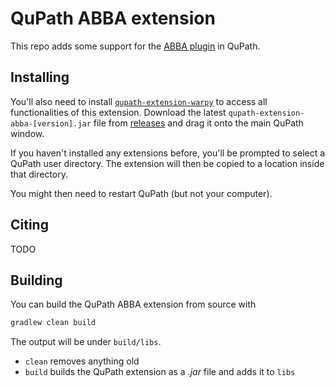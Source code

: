 # QuPath ABBA extension

This repo adds some support for the [ABBA plugin](https://abba-documentation.readthedocs.io/en/latest/) in QuPath.

## Installing

You'll also need to install [`qupath-extension-warpy`](https://github.com/BIOP/qupath-extension-warpy) to access all functionalities of this extension.
Download the latest `qupath-extension-abba-[version].jar` file from [releases](https://github.com/BIOP/qupath-extension-abba/releases) and drag it onto the main QuPath window.

If you haven't installed any extensions before, you'll be prompted to select a QuPath user directory.
The extension will then be copied to a location inside that directory.

You might then need to restart QuPath (but not your computer).

## Citing

TODO

## Building

You can build the QuPath ABBA extension from source with

```bash
gradlew clean build
```

The output will be under `build/libs`.

* `clean` removes anything old
* `build` builds the QuPath extension as a *.jar* file and adds it to `libs` 
